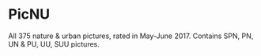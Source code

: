 # PicNU
All 375 nature &amp; urban pictures, rated in May-June 2017. Contains SPN, PN, UN &amp; PU, UU, SUU pictures.
